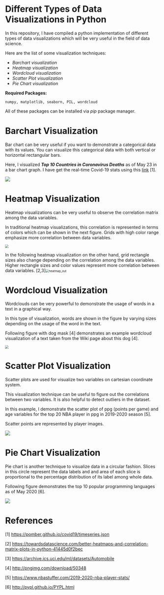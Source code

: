 # Different Types of Data Visualizations in Python

In this repository, I have compiled a python implementation of different types of data visualizations which will be very useful in the field of data science.

Here are the list of some visualization techniques:

- *Barchart visualization*
- *Heatmap visualization*
- *Wordcloud visualization*
- *Scatter Plot visualization*
- *Pie Chart visualization*



**Required Packages:**

`numpy, matplotlib, seaborn, PIL, wordcloud`

All of these packages can be installed via *pip* package manager.



# Barchart Visualization

Bar chart can be very useful if you want to demonstrate a categorical data with its values. You can visualize this categorical data with both vertical or horizontal rectangular bars. 

Here, I visualized ***Top 10 Countries in Coronavirus Deaths*** as of May 23 in a bar chart graph. I have get the real-time Covid-19 stats using this [link](https://pomber.github.io/covid19/timeseries.json) [1]. 

<img src="./barchart_visualization/barchart_out.png" style="zoom:;" />

# Heatmap Visualization

Heatmap visualizations can be very useful to observe the correlation matrix among the data variables. 

In traditional heatmap visualizations, this correlation is represented in terms of colors which can be shown in the next figure. Grids with high color range emphasize more correlation between data variables.   

<img src="./heatmap_visualization/heatmap_out1.png" style="zoom: 67%;" />

In the following heatmap visualization on the other hand, grid rectangle sizes also change depending on the correlation among the data variables. Higher rectangle sizes and color values represent more correlation between data variables. [2,3]<img src="./heatmap_visualization/heatmap_out2.png" alt="heatmap_out" style="zoom:67%;" />

# Wordcloud Visualization

Wordclouds can be very powerful to demonstrate the usage of words in a text in a graphical way. 

In this type of visualization,  words are shown in the figure by varying sizes depending on the usage of the word in the text.

Following figure with dog mask [4] demonstrates an example wordcloud visualization of a text taken from the Wiki page about this dog [4].  

<img src="./wordcloud_visualization/wordcloud_out.png" style="zoom:67%;" />



# Scatter Plot Visualization

Scatter plots are used for visualize two variables on cartesian coordinate system. 

This visualization technique can be useful to figure out the correlations between two variables. It is also helpful to detect outliers in the dataset.  

In this example, I demonstrate the scatter plot of ppg (points per game) and age variables for the top 20 NBA player in ppg in 2019-2020 season [5]. 

Scatter points are represented by player images.

![](./scatter_visualization/scatter_out.png)



# Pie Chart Visualization

Pie chart is another technique to visualize data in a circular fashion. Slices in this circle represent the data labels and and area of each slice is proportional to the percentage distribution of its label among whole data. 

Following figure demonstrates the top 10 popular programming languages as of May 2020 [6].



<img src="./piechart_visualization/piechart_out.png"  />





# References

[1] https://pomber.github.io/covid19/timeseries.json

[2] https://towardsdatascience.com/better-heatmaps-and-correlation-matrix-plots-in-python-41445d0f2bec

[3] https://archive.ics.uci.edu/ml/datasets/Automobile

[4] http://pngimg.com/download/50348

[5] https://www.nbastuffer.com/2019-2020-nba-player-stats/

[6] http://pypl.github.io/PYPL.html